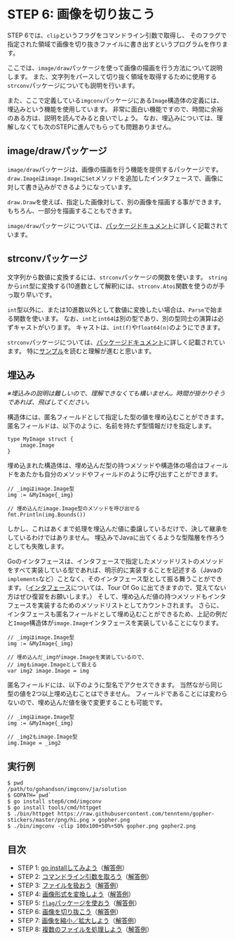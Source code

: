 # STEP 6: 画像を切り抜こう

STEP 6では、`clip`というフラグをコマンドライン引数で取得し、
そのフラグで指定された領域で画像を切り抜きファイルに書き出すというプログラムを作ります。

ここでは、`image/draw`パッケージを使って画像の描画を行う方法について説明します。
また、文字列をパースして切り抜く領域を取得するために使用する`strconv`パッケージについても説明を行います。

また、ここで定義している`imgconv`パッケージにある`Image`構造体の定義には、埋込みという機能を使用しています。
非常に面白い機能ですので、時間に余裕のある方は、説明を読んでみると良いでしょう。
なお、埋込みについては、理解しなくても次のSTEPに進んでもらっても問題ありません。

## image/drawパッケージ

`image/draw`パッケージは、画像の描画を行う機能を提供するパッケージです。
`draw.Image`は`image.Image`に`Set`メソッドを追加したインタフェースで、画像に対して書き込みができるようになっています。

`draw.Draw`を使えば、指定した画像対して、別の画像を描画する事ができます。
もちろん、一部分を描画することもできます。

`image/draw`パッケージについては、[パッケージドキュメント](https://golang.org/pkg/image/draw/)に詳しく記載されています。

## strconvパッケージ

文字列から数値に変換するには、`strconv`パッケージの関数を使います。
`string`から`int`型に変換する(10進数として解釈)には、`strconv.Atoi`関数を使うのが手っ取り早いです。

`int`型以外に、または10進数以外として数値に変換したい場合は、`Parse`で始まる関数を使います。
なお、`int`と`int64`は別の型であり、別の型同士の演算は必ずキャストがいります。
キャストは、`int(f)`や`float64(n)`のようにできます。

`strconv`パッケージについては、[パッケージドキュメント](https://golang.org/pkg/strconv)に詳しく記載されています。
特に[サンプル](https://golang.org/pkg/strconv/#pkg-examples)を読むと理解が進むと思います。

## 埋込み

*※埋込みの説明は難しいので、理解できなくても構いません。時間が掛かりそうであれば、飛ばしてください。*

構造体には、匿名フィールドとして指定した型の値を埋め込むことができます。
匿名フィールドは、以下のように、名前を持たず型情報だけを指定します。

```
type MyImage struct {
    image.Image
}
```

埋め込まれた構造体は、埋め込んだ型の持つメソッドや構造体の場合はフィールドをあたかも自分のメソッドやフィールドのように呼び出すことができます。

```
// _imgはimage.Image型
img := &MyImage{_img} 

// 埋め込んだimage.Image型のメソッドを呼び出せる
fmt.Println(img.Bounds()) 
```

しかし、これはあくまで処理を埋込んだ値に委譲しているだけで、決して継承をしているわけではありません。
埋込みでJavaに出てくるような型階層を作ろうとしても失敗します。

Goのインタフェースは、インタフェースで指定したメソッドリストのメソッドをすべて実装している型であれば、明示的に実装することを記述する（Javaの`implements`など）ことなく、そのインタフェース型として振る舞うことができます。（[インタフェース](https://go-tour-jp.appspot.com/methods/4)については、Tour Of Go に出てきますので、覚えてない方はぜひ復習をお願いします。）
そして、埋め込んだ値の持つメソッドもインタフェースを実装するためのメソッドリストとしてカウントされます。
さらに、インタフェースも匿名フィールドとして埋め込むことができるため、上記の例だと`Image`構造体が`image.Image`インタフェースを実装していることになります。

```
// _imgはimage.Image型
img := &MyImage{_img} 

// 埋め込んだ_imgがimage.Imageを実装しているので、
// imgもimage.Imageとして扱える
var img2 image.Image = img
```

匿名フィールドには、以下のように型名でアクセスできます。
当然ながら同じ型の値を2つ以上埋め込むことはできません。
フィールドであることには変わらないので、埋め込んだ値を後で変更することも可能です。

```
// _imgはimage.Image型
img := &MyImage{_img} 

// _img2もimage.Image型
img.Image = _img2
```

## 実行例

```
$ pwd
/path/to/gohandson/imgconv/ja/solution
$ GOPATH=`pwd`
$ go install step6/cmd/imgconv
$ go install tools/cmd/httpget
$ ./bin/httpget https://raw.githubusercontent.com/tenntenn/gopher-stickers/master/png/hi.png > gopher.png
$ ./bin/imgconv -clip 100x100+50%+50% gopher.png gopher2.png
```

## 目次

* STEP 1: [go installしてみよう](../../../skeleton/src/step1)（[解答例](../step1)）
* STEP 2: [コマンドライン引数を取ろう](../../../skeleton/src/step2)（[解答例](../step2)）
* STEP 3: [ファイルを扱おう](../../../skeleton/src/step3)（[解答例](../step3)）
* STEP 4: [画像形式を変換しよう](../../../skeleton/src/step4)（[解答例](../step4)）
* STEP 5: [`flag`パッケージを使おう](../../../skeleton/src/step5)（[解答例](../step5)）
* STEP 6: [画像を切り抜こう](../../../skeleton/src/step6)（[解答例](../step6)）
* STEP 7: [画像を縮小／拡大しよう](../../../skeleton/src/step7)（[解答例](../step7)）
* STEP 8: [複数のファイルを処理しよう](../../../skeleton/src/step8)（[解答例](../step8)）
